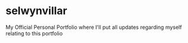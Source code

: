 # selwynvillar
My Official Personal Portfolio where I'll put all updates regarding myself relating to this portfolio

